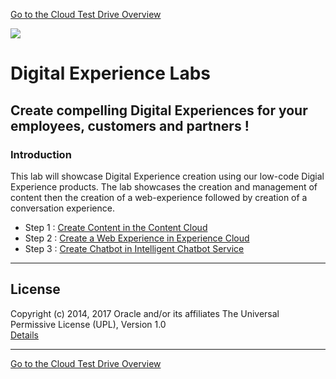 
[Go to the Cloud Test Drive Overview](../README.md)

![](../common/images/customer.logo2.png)

# Digital Experience Labs #

## Create compelling Digital Experiences for your employees, customers and partners ! ##

### Introduction ###

This lab will showcase  Digital Experience creation using our low-code Digial Experience products. The lab showcases the creation and management of content then the creation of a web-experience followed by creation of a conversation experience.

+ Step 1 : [Create Content in the Content Cloud](jcs-create/README.md)
+ Step 2 : [Create a Web Experience in Experience Cloud](jcs-create/README.md)
+ Step 3 : [Create Chatbot in Intelligent Chatbot Service](jcs-create/README.md)


---

## License ##
Copyright (c) 2014, 2017 Oracle and/or its affiliates
The Universal Permissive License (UPL), Version 1.0   
[Details](../common/license.md)

---
[Go to the Cloud Test Drive Overview](../README.md)
